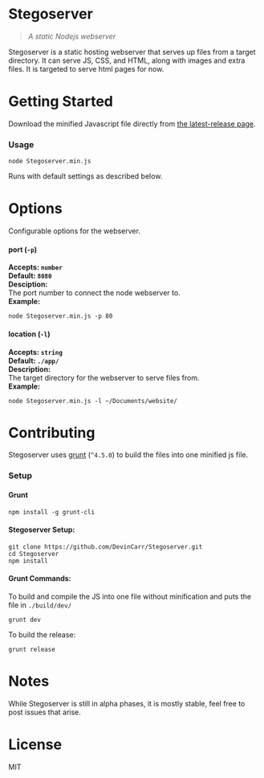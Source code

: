 Stegoserver
============
>*A static Nodejs webserver*

Stegoserver is a static hosting webserver that serves up files from a target directory.
It can serve JS, CSS, and HTML, along with images and extra files. It is targeted to serve
html pages for now.

Getting Started
============

Download the minified Javascript file directly from
[the latest-release page](https://github.com/DevinCarr/Stegoserver/releases/latest).

### Usage

```shell
node Stegoserver.min.js
```
Runs with default settings as described below.



Options
============
Configurable options for the webserver.

#### port (`-p`)

**Accepts: `number`  
Default: `8080`  
Desciption:**  
The port number to connect the node webserver to.  
**Example:**  
```shell
node Stegoserver.min.js -p 80
```

#### location (`-l`)
**Accepts: `string`  
Default: `./app/`  
Description:**  
The target directory for the webserver to serve files from.  
**Example:**  
```shell
node Stegoserver.min.js -l ~/Documents/website/
```

Contributing
============
Stegoserver uses [grunt](http://gruntjs.com/) (`^4.5.0`) to build the files into one minified
js file.

### Setup

#### Grunt
```shell
npm install -g grunt-cli
```
#### Stegoserver Setup:
```shell
git clone https://github.com/DevinCarr/Stegoserver.git
cd Stegoserver
npm install
```
#### Grunt Commands:

To build and compile the JS into one file without minification and puts the file in `./build/dev/`
```shell
grunt dev
```

To build the release:
```shell
grunt release
```


Notes
============
While Stegoserver is still in alpha phases, it is mostly stable, feel free to post
issues that arise.

License
============
MIT
